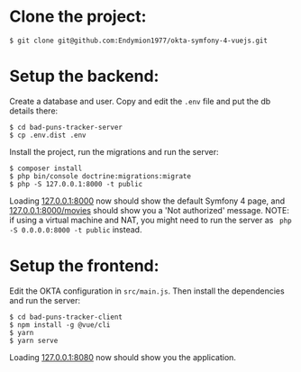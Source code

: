 # Clone the project:

```
$ git clone git@github.com:Endymion1977/okta-symfony-4-vuejs.git
```

# Setup the backend:

Create a database and user. Copy and edit the `.env` file and put the db details there:

```
$ cd bad-puns-tracker-server
$ cp .env.dist .env
```

Install the project, run the migrations and run the server:

```
$ composer install
$ php bin/console doctrine:migrations:migrate
$ php -S 127.0.0.1:8000 -t public
```

Loading [127.0.0.1:8000](127.0.0.1:8000) now should show the default Symfony 4 page, and [127.0.0.1:8000/movies](127.0.0.1:8000/movies) should show you a 'Not authorized' message. NOTE: if using a virtual machine and NAT, you might need to run the server as ` php -S 0.0.0.0:8000 -t public` instead.

# Setup the frontend:

Edit the OKTA configuration in `src/main.js`. Then install the dependencies and run the server:

```
$ cd bad-puns-tracker-client
$ npm install -g @vue/cli
$ yarn
$ yarn serve
```

Loading [127.0.0.1:8080](127.0.0.1:8080) now should show you the application.